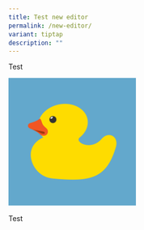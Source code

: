```yaml
---
title: Test new editor
permalink: /new-editor/
variant: tiptap
description: ""
---
```

<p>Test</p>
<div class="isomer-image-wrapper">
<img style="width: 50%;" height="auto" width="100%" alt="" src="/images/Rubber_g7de116bc3_1280.png">
</div>
<p>Test</p>
<p></p>